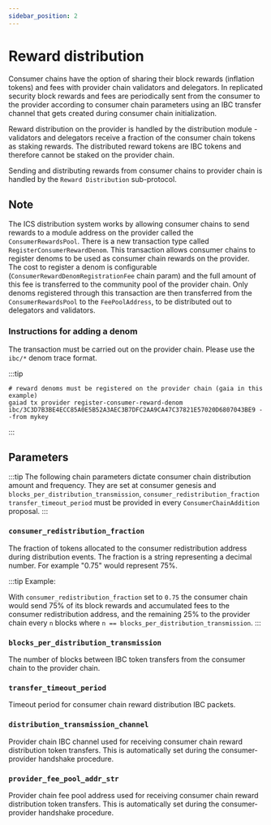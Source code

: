 ```yaml
---
sidebar_position: 2
---
```



# Reward distribution
Consumer chains have the option of sharing their block rewards (inflation tokens) and fees with provider chain validators and delegators.
In replicated security block rewards and fees are periodically sent from the consumer to the provider according to consumer chain parameters using an IBC transfer channel that gets created during consumer chain initialization.

Reward distribution on the provider is handled by the distribution module - validators and delegators receive a fraction of the consumer chain tokens as staking rewards.
The distributed reward tokens are IBC tokens and therefore cannot be staked on the provider chain.

Sending and distributing rewards from consumer chains to provider chain is handled by the `Reward Distribution` sub-protocol.

## Note
The ICS distribution system works by allowing consumer chains to send rewards to a module address on the provider called the `ConsumerRewardsPool`.
There is a new transaction type called `RegisterConsumerRewardDenom`. This transaction allows consumer chains to register denoms to be used as consumer chain rewards on the provider.
The cost to register a denom is configurable (`ConsumerRewardDenomRegistrationFee` chain param) and the full amount of this fee is transferred to the community pool of the provider chain. Only denoms registered through this transaction are then transferred from the `ConsumerRewardsPool` to the `FeePoolAddress`, to be distributed out to delegators and validators.

### Instructions for adding a denom
The transaction must be carried out on the provider chain. Please use the `ibc/*` denom trace format.

:::tip
```
# reward denoms must be registered on the provider chain (gaia in this example)
gaiad tx provider register-consumer-reward-denom ibc/3C3D7B3BE4ECC85A0E5B52A3AEC3B7DFC2AA9CA47C37821E57020D6807043BE9 --from mykey
```
:::

## Parameters
:::tip
The following chain parameters dictate consumer chain distribution amount and frequency.
They are set at consumer genesis and `blocks_per_distribution_transmission`, `consumer_redistribution_fraction`
`transfer_timeout_period` must be provided in every `ConsumerChainAddition` proposal.
:::


### `consumer_redistribution_fraction`
The fraction of tokens allocated to the consumer redistribution address during distribution events. The fraction is a string representing a decimal number. For example "0.75" would represent 75%.

:::tip
Example:

With `consumer_redistribution_fraction` set to `0.75` the consumer chain would send 75% of its block rewards and accumulated fees to the consumer redistribution address, and the remaining 25% to the provider chain every `n` blocks where `n == blocks_per_distribution_transmission`.
:::

### `blocks_per_distribution_transmission`
The number of blocks between IBC token transfers from the consumer chain to the provider chain.

### `transfer_timeout_period`
Timeout period for consumer chain reward distribution IBC packets.

### `distribution_transmission_channel`
Provider chain IBC channel used for receiving consumer chain reward distribution token transfers. This is automatically set during the consumer-provider handshake procedure.

### `provider_fee_pool_addr_str`
Provider chain fee pool address used for receiving consumer chain reward distribution token transfers. This is automatically set during the consumer-provider handshake procedure.
